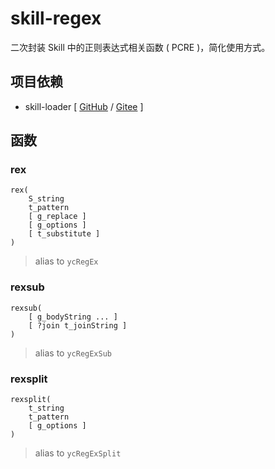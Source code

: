 # skill-regex

二次封装 Skill 中的正则表达式相关函数 ( PCRE )，简化使用方式。

## 项目依赖

+ skill-loader [ [GitHub](https://github.com/yeungchie/skill-loader "https://github.com/yeungchie/skill-loader") / [Gitee](https://gitee.com/yeungchie/skill-loader "https://gitee.com/yeungchie/skill-loader") ]

## 函数

### rex

```text
rex(
    S_string
    t_pattern
    [ g_replace ]
    [ g_options ]
    [ t_substitute ]
)
```

> alias to `ycRegEx`

### rexsub

```text
rexsub(
    [ g_bodyString ... ]
    [ ?join t_joinString ]
)
```

> alias to `ycRegExSub`

### rexsplit

```text
rexsplit(
    t_string
    t_pattern
    [ g_options ]
)
```

> alias to `ycRegExSplit`
